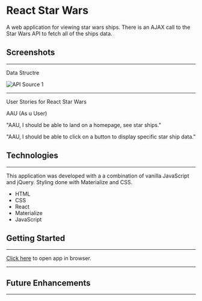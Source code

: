 # React Star Wars

A web application for viewing star wars ships. There is an AJAX call to the Star Wars API to fetch all of the ships data. 

## Screenshots
____________________

Data Structre

![API  Source 1](https://i.imgur.com/8EfXKM1.png)   

____________________
User Stories for React Star Wars

AAU (As u User)

"AAU, I should be able to land on a homepage, see star ships."

"AAU, I should be able to click on a button to display specific star ship data."

## Technologies
____________________

This application was developed with a a combination of vanilla JavaScript and jQuery. Styling done with Materialize and CSS.

- HTML
- CSS
- React
- Materialize
- JavaScript

## Getting Started
____________________

[Click here](https://xenodochial-boyd-885f25.netlify.app) to open app in browser.
____________________

## Future Enhancements
____________________
